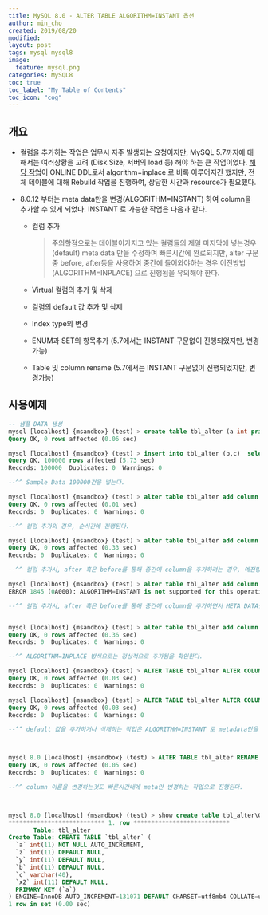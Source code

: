 ```yaml
---
title: MySQL 8.0 - ALTER TABLE ALGORITHM=INSTANT 옵션
author: min_cho
created: 2019/08/20
modified:
layout: post
tags: mysql mysql8
image:
  feature: mysql.png
categories: MySQL8
toc: true
toc_label: "My Table of Contents"
toc_icon: "cog"
---
```


## 개요

- 컬럼을 추가하는 작업은 업무시 자주 발생되는 요청이지만, MySQL 5.7까지에 대해서는 여러상황을 고려 (Disk Size, 서버의 load 등) 해야 하는 큰 작업이었다. [해당 작업](https://dev.mysql.com/doc/refman/5.7/en/innodb-online-ddl-operations.html#online-ddl-column-operations)이 ONLINE DDL로서 algorithm=inplace 로 비록 이루어지긴 했지만, 전체 테이블에 대해 Rebuild 작업을 진행하여, 상당한 시간과 resource가 필요했다.

- 8.0.12 부터는 meta data만을 변경(ALGORITHM=INSTANT) 하여 column을 추가할 수 있게 되었다. INSTANT 로 가능한 작업은 다음과 같다.

  - 컬럼 추가

    > 주의할점으로는 테이블이가지고 있는 컬럼들의 제일 마지막에 넣는경우 (default) meta data 만을 수정하며 빠른시간에 완료되지만, alter 구문 중 before, after등을 사용하여 중간에 들어와야하는 경우 이전방법(ALGORITHM=INPLACE) 으로 진행됨을 유의해야 한다.

  - Virtual 컬럼의 추가 및 삭제

  - 컬럼의 default 값 추가 및 삭제

  - Index type의 변경

  - ENUM과 SET의 항목추가 (5.7에서는 INSTANT 구문없이 진행되었지만, 변경가능)

  - Table 및 column rename (5.7에서는 INSTANT 구문없이 진행되었지만, 변경가능)





## 사용예제

```sql
-- 샘플 DATA 생성
mysql [localhost] {msandbox} (test) > create table tbl_alter (a int primary key auto_increment, b int, c varchar(40));
Query OK, 0 rows affected (0.06 sec)

mysql [localhost] {msandbox} (test) > insert into tbl_alter (b,c)  select round(rand()*10)+1 , uuid() from information_schema.columns A1, information_schema.columns B2 limit 100000;
Query OK, 100000 rows affected (5.73 sec)
Records: 100000  Duplicates: 0  Warnings: 0

--^^ Sample Data 100000건을 넣는다.

mysql [localhost] {msandbox} (test) > alter table tbl_alter add column x int;
Query OK, 0 rows affected (0.01 sec)
Records: 0  Duplicates: 0  Warnings: 0

--^^ 컬럼 추가의 경우, 순식간에 진행된다.

mysql [localhost] {msandbox} (test) > alter table tbl_alter add column y int after a;
Query OK, 0 rows affected (0.33 sec)
Records: 0  Duplicates: 0  Warnings: 0

--^^ 컬럼 추가시, after 혹은 before를 통해 중간에 column을 추가하려는 경우, 예전방식으로 동작된다. 시간이 0.33초로 늘어난것을 확인하자.

mysql [localhost] {msandbox} (test) > alter table tbl_alter add column z int after a, ALGORITHM=INSTANT;
ERROR 1845 (0A000): ALGORITHM=INSTANT is not supported for this operation. Try ALGORITHM=COPY/INPLACE.

--^^ 컬럼 추가시, after 혹은 before를 통해 중간에 column을 추가하면서 META DATA만 변경하는 INSTANT algorithm을 사용한다면, 에러가 발생한다.


mysql [localhost] {msandbox} (test) > alter table tbl_alter add column z int after a, ALGORITHM=INPLACE, LOCK=NONE;
Query OK, 0 rows affected (0.36 sec)
Records: 0  Duplicates: 0  Warnings: 0

--^^ ALGORITHM=INPLACE 방식으로는 정상적으로 추가됨을 확인한다.

mysql [localhost] {msandbox} (test) > ALTER TABLE tbl_alter ALTER COLUMN c SET DEFAULT 'defaultValue', ALGORITHM=INSTANT;
Query OK, 0 rows affected (0.03 sec)
Records: 0  Duplicates: 0  Warnings: 0

mysql [localhost] {msandbox} (test) > ALTER TABLE tbl_alter ALTER COLUMN c DROP DEFAULT, ALGORITHM=INSTANT;
Query OK, 0 rows affected (0.03 sec)
Records: 0  Duplicates: 0  Warnings: 0

--^^ default 값을 추가하거나 삭제하는 작업은 ALGORITHM=INSTANT 로 metadata만을 수정하여 작업가능하다.



mysql 8.0 [localhost] {msandbox} (test) > ALTER TABLE tbl_alter RENAME COLUMN x to x2;
Query OK, 0 rows affected (0.05 sec)
Records: 0  Duplicates: 0  Warnings: 0

--^^ column 이름을 변경하는것도 빠른시간내에 meta만 변경하는 작업으로 진행된다.



mysql 8.0 [localhost] {msandbox} (test) > show create table tbl_alter\G
*************************** 1. row ***************************
       Table: tbl_alter
Create Table: CREATE TABLE `tbl_alter` (
  `a` int(11) NOT NULL AUTO_INCREMENT,
  `z` int(11) DEFAULT NULL,
  `y` int(11) DEFAULT NULL,
  `b` int(11) DEFAULT NULL,
  `c` varchar(40),
  `x2` int(11) DEFAULT NULL,
  PRIMARY KEY (`a`)
) ENGINE=InnoDB AUTO_INCREMENT=131071 DEFAULT CHARSET=utf8mb4 COLLATE=utf8mb4_0900_ai_ci
1 row in set (0.00 sec)
```
